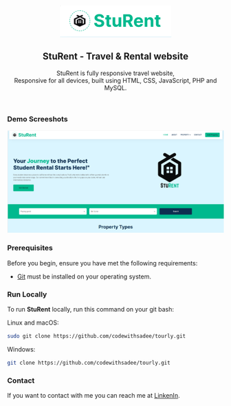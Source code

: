 <div align="center">

<img src="./readme-images/logon.PNG" />

  <h2 align="center">StuRent  - Travel & Rental website</h2>

  StuRent is fully responsive travel website, <br />Responsive for all devices, built using HTML, CSS, JavaScript, PHP and MySQL.

</div>

<br />

### Demo Screeshots

![StuRent Desktop Demo](./readme-images/demo.PNG "Desktop Demo")

### Prerequisites

Before you begin, ensure you have met the following requirements:

* [Git](https://git-scm.com/downloads "Download Git") must be installed on your operating system.

### Run Locally

To run **StuRent** locally, run this command on your git bash:

Linux and macOS:

```bash
sudo git clone https://github.com/codewithsadee/tourly.git
```

Windows:

```bash
git clone https://github.com/codewithsadee/tourly.git
```

### Contact

If you want to contact with me you can reach me at [LinkenIn](https://www.linkedin.com/in/aindria-das-8936a2250/).
